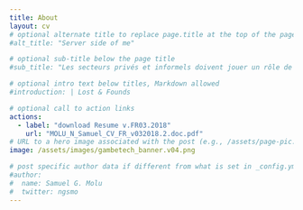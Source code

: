 ```yaml
---
title: About
layout: cv
# optional alternate title to replace page.title at the top of the page
#alt_title: "Server side of me"

# optional sub-title below the page title
#sub_title: "Les secteurs privés et informels doivent jouer un rôle de premier plan dans l'économie du continent Africain. Nous y contribuons par la technologie."

# optional intro text below titles, Markdown allowed
#introduction: | Lost & Founds

# optional call to action links
actions:
  - label: "download Resume v.FR03.2018"
    url: "MOLU_N_Samuel_CV_FR_v032018.2.doc.pdf"
# URL to a hero image associated with the post (e.g., /assets/page-pic.jpg)
image: /assets/images/gambetech_banner.v04.png

# post specific author data if different from what is set in _config.yml 
#author:
#  name: Samuel G. Molu
#  twitter: ngsmo
---
```


